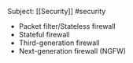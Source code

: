 Subject: [[Security]] #security   
- Packet filter/Stateless firewall
- Stateful firewall
- Third-generation firewall
- Next-generation firewall (NGFW)